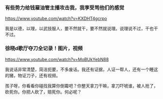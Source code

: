 ### 有些势力给钱雇油管主播攻击我，我享受骂他们的感觉
https://www.youtube.com/watch?v=KXDHT4gcrpo

我是以德，以理，以武技服人，要不然就干，要不然就说理。说理说不过，干也干不过。

### 徐晓d歌厅夺刀全记录！图片，视频
https://www.youtube.com/watch?v=MoBUkYebN88

我说话非常清楚，简洁扼要，不多废话。我还有证据，人证一帮人，还有一个睡这的猪，物证刀子，还有视频。

孩子呀，你看看你碰找我算你倒霉吧？你整天拿刀干嘛，拿刀吓唬谁，被人抢了，砍死你。你把人砍了，赔死你。何必呢？
